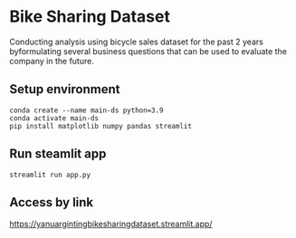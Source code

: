 # Bike Sharing Dataset

Conducting analysis using bicycle sales dataset for the past 2 years byformulating
several business questions that can be used to evaluate the company in the future.

## Setup environment
```
conda create --name main-ds python=3.9
conda activate main-ds
pip install matplotlib numpy pandas streamlit
```

## Run steamlit app
```
streamlit run app.py
```

## Access by link
https://yanuargintingbikesharingdataset.streamlit.app/
